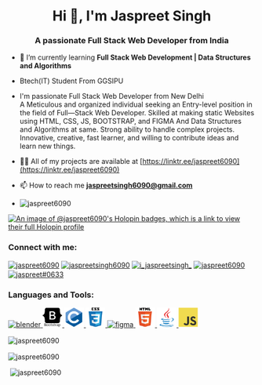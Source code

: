 <h1 align="center">Hi 👋, I'm Jaspreet Singh</h1>
<h3 align="center">A passionate Full Stack Web Developer from India</h3>

- 🌱 I’m currently learning **Full Stack Web Development | Data Structures and Algorithms**
- Btech(IT) Student From GGSIPU 
- I'm passionate Full Stack Web Developer  from New Delhi <br>
A Meticulous and organized individual seeking an Entry-level position in the field of Full—Stack Web Developer. Skilled at making static Websites using HTML, CSS, JS, BOOTSTRAP, and FIGMA And Data Structures and Algorithms at same. Strong ability to handle complex projects. Innovative, creative, fast learner, and willing to contribute ideas and learn new things.
- 👨‍💻 All of my projects are available at [https://linktr.ee/jaspreet6090](https://linktr.ee/jaspreet6090)

- 📫 How to reach me **jaspreetsingh6090@gmail.com**
- <p align="left"> <img src="https://komarev.com/ghpvc/?username=jaspreet6090&label=Profile%20views&color=0e75b6&style=flat" alt="jaspreet6090" /> </p>
 [![An image of @jaspreet6090's Holopin badges, which is a link to view their full Holopin profile](https://holopin.me/jaspreet6090)](https://holopin.io/@jaspreet6090)
<h3 align="left">Connect with me:</h3>
<p align="left">
<a href="https://twitter.com/jaspreet6090" target="blank"><img align="center" src="https://raw.githubusercontent.com/rahuldkjain/github-profile-readme-generator/master/src/images/icons/Social/twitter.svg" alt="jaspreet6090" height="30" width="40" /></a>
<a href="https://linkedin.com/in/jaspreetsingh6090" target="blank"><img align="center" src="https://raw.githubusercontent.com/rahuldkjain/github-profile-readme-generator/master/src/images/icons/Social/linked-in-alt.svg" alt="jaspreetsingh6090" height="30" width="40" /></a>
<a href="https://instagram.com/i_jaspreetsingh_" target="blank"><img align="center" src="https://raw.githubusercontent.com/rahuldkjain/github-profile-readme-generator/master/src/images/icons/Social/instagram.svg" alt="i_jaspreetsingh_" height="30" width="40" /></a>
<a href="https://www.behance.net/jaspreet6090" target="blank"><img align="center" src="https://raw.githubusercontent.com/rahuldkjain/github-profile-readme-generator/master/src/images/icons/Social/behance.svg" alt="jaspreet6090" height="30" width="40" /></a>
<a href="https://discord.gg/jaspreet#0633" target="blank"><img align="center" src="https://raw.githubusercontent.com/rahuldkjain/github-profile-readme-generator/master/src/images/icons/Social/discord.svg" alt="jaspreet#0633" height="30" width="40" /></a>
</p>

<h3 align="left">Languages and Tools:</h3>
<p align="left"> <a href="https://www.blender.org/" target="_blank" rel="noreferrer"> <img src="https://download.blender.org/branding/community/blender_community_badge_white.svg" alt="blender" width="40" height="40"/> </a> <a href="https://getbootstrap.com" target="_blank" rel="noreferrer"> <img src="https://raw.githubusercontent.com/devicons/devicon/master/icons/bootstrap/bootstrap-plain-wordmark.svg" alt="bootstrap" width="40" height="40"/> </a> <a href="https://www.cprogramming.com/" target="_blank" rel="noreferrer"> <img src="https://raw.githubusercontent.com/devicons/devicon/master/icons/c/c-original.svg" alt="c" width="40" height="40"/> </a> <a href="https://www.w3schools.com/css/" target="_blank" rel="noreferrer"> <img src="https://raw.githubusercontent.com/devicons/devicon/master/icons/css3/css3-original-wordmark.svg" alt="css3" width="40" height="40"/> </a> <a href="https://www.figma.com/" target="_blank" rel="noreferrer"> <img src="https://www.vectorlogo.zone/logos/figma/figma-icon.svg" alt="figma" width="40" height="40"/> </a> <a href="https://www.w3.org/html/" target="_blank" rel="noreferrer"> <img src="https://raw.githubusercontent.com/devicons/devicon/master/icons/html5/html5-original-wordmark.svg" alt="html5" width="40" height="40"/> </a> <a href="https://www.java.com" target="_blank" rel="noreferrer"> <img src="https://raw.githubusercontent.com/devicons/devicon/master/icons/java/java-original.svg" alt="java" width="40" height="40"/> </a> <a href="https://developer.mozilla.org/en-US/docs/Web/JavaScript" target="_blank" rel="noreferrer"> <img src="https://raw.githubusercontent.com/devicons/devicon/master/icons/javascript/javascript-original.svg" alt="javascript" width="40" height="40"/> </a> </p>

<p><img align="center" src="https://github-readme-stats.vercel.app/api/top-langs?username=jaspreet6090&show_icons=true&locale=en&layout=compact" alt="jaspreet6090" /></p>
<p><img align="center" src="https://github-readme-streak-stats.herokuapp.com/?user=jaspreet6090&" alt="jaspreet6090" /></p>
<p>&nbsp;<img align="center" src="https://github-readme-stats.vercel.app/api?username=jaspreet6090&show_icons=true&locale=en" alt="jaspreet6090" /></p
